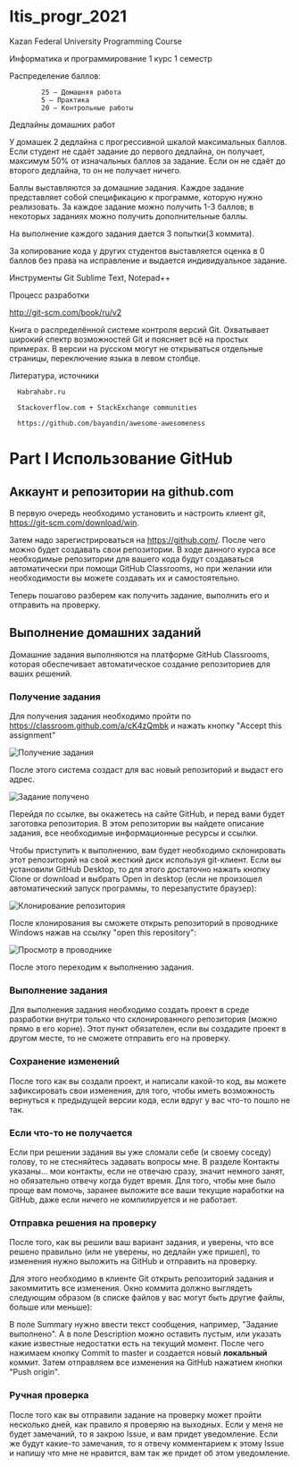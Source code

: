 # Itis_progr_2021

Kazan Federal University Programming Course

Информатика и программирование 1 курс 1 семестр

Распределение баллов: 

            25 — Домашняя работа
            5 — Практика
            20 — Контрольные работы


Дедлайны домашних работ



 У домашек 2 дедлайна с прогрессивной шкалой максимальных баллов. Если студент не сдаёт задание до первого дедлайна, он получает,  максимум 50% от изначальных баллов за задание.     Если он не сдаёт до второго дедлайна, то он не получает ничего. 
 
 
Баллы выставляются за домашние задания. Каждое задание представляет собой спецификацию к программе, которую нужно реализовать. За каждое задание можно получить 1-3 баллов; в некоторых заданиях можно получить дополнительные баллы.

На выполнение каждого задания дается 3 попытки(3 коммита).

За копирование кода у других студентов выставляется оценка в 0 баллов без права на исправление и выдается индивидуальное задание.
 
  
   
  
  
  
  Инструменты
  Git
  Sublime Text, Notepad++
  
  
  
  
  
  
  
  
  
Процесс разработки

http://git-scm.com/book/ru/v2

Книга о распределённой системе контроля версий Git. Охватывает широкий спектр возможностей Git и поясняет всё на простых примерах. В версии на русском могут не открываться отдельные страницы, переключение языка в левом столбце.  
  
  
  
  Литература, источники

      Habrahabr.ru
      
      Stackoverflow.com + StackExchange communities
      
      https://github.com/bayandin/awesome-awesomeness



Part I
Использование GitHub
====================

Аккаунт и репозитории на github.com
-----------------------------------

В первую очередь необходимо установить и настроить клиент git, https://git-scm.com/download/win.


Затем надо зарегистрироваться на https://github.com/. После чего можно будет создавать свои репозитории. В ходе данного курса все необходимые репозитории для вашего кода будут создаваться автоматически при помощи GitHub Classrooms, но при желании или необходимости вы можете создавать их и самостоятельно.

Теперь пошагово разберем как получить задание, выполнить его и отправить на проверку.


Выполнение домашних заданий
---------------------------

Домашние задания выполняются на платформе GitHub Classrooms, которая обеспечивает автоматическое создание репозиториев для ваших решений. 

### Получение задания

Для получения задания необходимо пройти по https://classroom.github.com/a/cK4zQmbk и нажать кнопку "Accept this assignment"

![Получение задания](img/accept_assignment.png?raw=true "Получение задания")

После этого система создаст для вас новый репозиторий и выдаст его адрес. 

![Задание получено](img/accepted_assignment.png?raw=true "Задание получено")

Перейдя по ссылке, вы окажетесь на сайте GitHub, и перед вами будет заготовка репозитория. В этом репозитории вы найдете описание задания, все необходимые информационные ресурсы и ссылки. 

Чтобы приступить к выполнению, вам будет необходимо склонировать этот репозиторий на свой жесткий диск используя git-клиент.
Если вы установили GitHub Desktop, то для этого достаточно нажать кнопку Clone or download и выбрать Open in desktop (если не произошел автоматический запуск программы, то перезапустите браузер):

![Клонирование репозитория](img/open_in_desktop.png?raw=true "Клонирование репозитория")

После клонирования вы сможете открыть репозиторий в проводнике Windows нажав на ссылку "open this repository":

![Просмотр в проводнике](img/open_in_explorer.png?raw=true "Просмотр в проводнике")

После этого переходим к выполнению задания.

### Выполнение задания

Для выполнения задания необходимо создать проект в среде разработки внутри только что склонированного репозитория (можно прямо в его корне). Этот пункт обязателен, если вы создадите проект в другом месте, то не сможете отправить его на проверку.



### Сохранение изменений

После того как вы создали проект, и написали какой-то код, вы можете зафиксировать свои изменения, для того, чтобы иметь возможность вернуться к предыдущей версии кода, если вдруг у вас что-то пошло не так. 


### Если что-то не получается

Если при решении задания вы уже сломали себе (и своему соседу) голову, то не стесняйтесь задавать вопросы мне. В разделе Контакты указаны... мои контакты, если не отвечаю сразу, значит немного занят, но обязательно отвечу когда будет время. Для того, чтобы мне было проще вам помочь, заранее выложите все ваши текущие наработки на GitHub, даже если ничего не компилируется и не работает.

### Отправка решения на проверку

После того, как вы решили ваш вариант задания, и уверены, что все решено правильно (или не уверены, но дедлайн уже пришел), то изменения нужно выложить на GitHub и отправить на проверку.

Для этого необходимо в клиенте Git открыть репозиторий задания и закоммитить все изменения. Окно коммита должно выглядеть следующим образом (в списке файлов у вас могут быть другие файлы, больше или меньше):



В поле Summary нужно ввести текст сообщения, например, "Задание выполнено". А в поле Description можно оставить пустым, или указать какие известные недостатки есть на текущий момент. После чего нажимаем кнопку Commit to master и создается новый **локальный** коммит. Затем отправляем все изменения на GitHub нажатием кнопки "Push origin".


### Ручная проверка

После того как вы отправили задание на проверку может пройти несколько дней, как правило я проверяю на выходных. Если у меня не будет замечаний, то я закрою Issue, и вам придет уведомление. Если же будут какие-то замечания, то я отвечу комментарием к этому Issue и напишу что мне не нравится, вам так же придет об этом уведомление.


